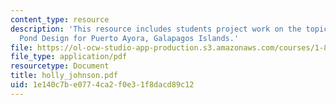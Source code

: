 ```yaml
---
content_type: resource
description: 'This resource includes students project work on the topic Waste: Stabilization
  Pond Design for Puerto Ayora, Galapagos Islands.'
file: https://ol-ocw-studio-app-production.s3.amazonaws.com/courses/1-85-water-and-wastewater-treatment-engineering-spring-2006/1e140c7be0774ca2f0e31f8dacd89c12_holly_johnson.pdf
file_type: application/pdf
resourcetype: Document
title: holly_johnson.pdf
uid: 1e140c7b-e077-4ca2-f0e3-1f8dacd89c12
---
```

